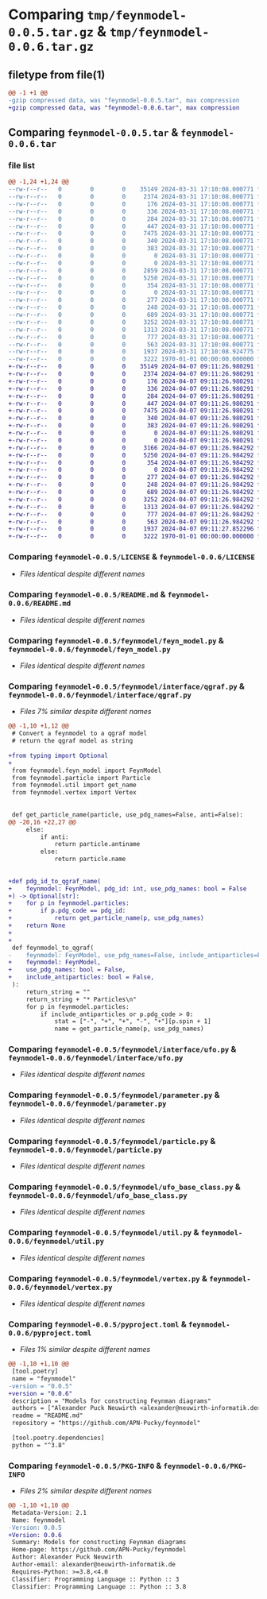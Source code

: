 # Comparing `tmp/feynmodel-0.0.5.tar.gz` & `tmp/feynmodel-0.0.6.tar.gz`

## filetype from file(1)

```diff
@@ -1 +1 @@
-gzip compressed data, was "feynmodel-0.0.5.tar", max compression
+gzip compressed data, was "feynmodel-0.0.6.tar", max compression
```

## Comparing `feynmodel-0.0.5.tar` & `feynmodel-0.0.6.tar`

### file list

```diff
@@ -1,24 +1,24 @@
--rw-r--r--   0        0        0    35149 2024-03-31 17:10:08.000771 feynmodel-0.0.5/LICENSE
--rw-r--r--   0        0        0     2374 2024-03-31 17:10:08.000771 feynmodel-0.0.5/README.md
--rw-r--r--   0        0        0      176 2024-03-31 17:10:08.000771 feynmodel-0.0.5/feynmodel/__init__.py
--rw-r--r--   0        0        0      336 2024-03-31 17:10:08.000771 feynmodel-0.0.5/feynmodel/coupling.py
--rw-r--r--   0        0        0      284 2024-03-31 17:10:08.000771 feynmodel-0.0.5/feynmodel/coupling_order.py
--rw-r--r--   0        0        0      447 2024-03-31 17:10:08.000771 feynmodel-0.0.5/feynmodel/decay.py
--rw-r--r--   0        0        0     7475 2024-03-31 17:10:08.000771 feynmodel-0.0.5/feynmodel/feyn_model.py
--rw-r--r--   0        0        0      340 2024-03-31 17:10:08.000771 feynmodel-0.0.5/feynmodel/form_factor.py
--rw-r--r--   0        0        0      383 2024-03-31 17:10:08.000771 feynmodel-0.0.5/feynmodel/function.py
--rw-r--r--   0        0        0        0 2024-03-31 17:10:08.000771 feynmodel-0.0.5/feynmodel/interface/__init__.py
--rw-r--r--   0        0        0        0 2024-03-31 17:10:08.000771 feynmodel-0.0.5/feynmodel/interface/feynarts.py
--rw-r--r--   0        0        0     2859 2024-03-31 17:10:08.000771 feynmodel-0.0.5/feynmodel/interface/qgraf.py
--rw-r--r--   0        0        0     5250 2024-03-31 17:10:08.000771 feynmodel-0.0.5/feynmodel/interface/ufo.py
--rw-r--r--   0        0        0      354 2024-03-31 17:10:08.000771 feynmodel-0.0.5/feynmodel/lorentz.py
--rw-r--r--   0        0        0        0 2024-03-31 17:10:08.000771 feynmodel-0.0.5/feynmodel/model/__init__.py
--rw-r--r--   0        0        0      277 2024-03-31 17:10:08.000771 feynmodel-0.0.5/feynmodel/model/mssm.py
--rw-r--r--   0        0        0      248 2024-03-31 17:10:08.000771 feynmodel-0.0.5/feynmodel/model/sm.py
--rw-r--r--   0        0        0      689 2024-03-31 17:10:08.000771 feynmodel-0.0.5/feynmodel/parameter.py
--rw-r--r--   0        0        0     3252 2024-03-31 17:10:08.000771 feynmodel-0.0.5/feynmodel/particle.py
--rw-r--r--   0        0        0     1313 2024-03-31 17:10:08.000771 feynmodel-0.0.5/feynmodel/ufo_base_class.py
--rw-r--r--   0        0        0      777 2024-03-31 17:10:08.000771 feynmodel-0.0.5/feynmodel/util.py
--rw-r--r--   0        0        0      563 2024-03-31 17:10:08.000771 feynmodel-0.0.5/feynmodel/vertex.py
--rw-r--r--   0        0        0     1937 2024-03-31 17:10:08.924775 feynmodel-0.0.5/pyproject.toml
--rw-r--r--   0        0        0     3222 1970-01-01 00:00:00.000000 feynmodel-0.0.5/PKG-INFO
+-rw-r--r--   0        0        0    35149 2024-04-07 09:11:26.980291 feynmodel-0.0.6/LICENSE
+-rw-r--r--   0        0        0     2374 2024-04-07 09:11:26.980291 feynmodel-0.0.6/README.md
+-rw-r--r--   0        0        0      176 2024-04-07 09:11:26.980291 feynmodel-0.0.6/feynmodel/__init__.py
+-rw-r--r--   0        0        0      336 2024-04-07 09:11:26.980291 feynmodel-0.0.6/feynmodel/coupling.py
+-rw-r--r--   0        0        0      284 2024-04-07 09:11:26.980291 feynmodel-0.0.6/feynmodel/coupling_order.py
+-rw-r--r--   0        0        0      447 2024-04-07 09:11:26.980291 feynmodel-0.0.6/feynmodel/decay.py
+-rw-r--r--   0        0        0     7475 2024-04-07 09:11:26.980291 feynmodel-0.0.6/feynmodel/feyn_model.py
+-rw-r--r--   0        0        0      340 2024-04-07 09:11:26.980291 feynmodel-0.0.6/feynmodel/form_factor.py
+-rw-r--r--   0        0        0      383 2024-04-07 09:11:26.980291 feynmodel-0.0.6/feynmodel/function.py
+-rw-r--r--   0        0        0        0 2024-04-07 09:11:26.980291 feynmodel-0.0.6/feynmodel/interface/__init__.py
+-rw-r--r--   0        0        0        0 2024-04-07 09:11:26.980291 feynmodel-0.0.6/feynmodel/interface/feynarts.py
+-rw-r--r--   0        0        0     3166 2024-04-07 09:11:26.984292 feynmodel-0.0.6/feynmodel/interface/qgraf.py
+-rw-r--r--   0        0        0     5250 2024-04-07 09:11:26.984292 feynmodel-0.0.6/feynmodel/interface/ufo.py
+-rw-r--r--   0        0        0      354 2024-04-07 09:11:26.984292 feynmodel-0.0.6/feynmodel/lorentz.py
+-rw-r--r--   0        0        0        0 2024-04-07 09:11:26.984292 feynmodel-0.0.6/feynmodel/model/__init__.py
+-rw-r--r--   0        0        0      277 2024-04-07 09:11:26.984292 feynmodel-0.0.6/feynmodel/model/mssm.py
+-rw-r--r--   0        0        0      248 2024-04-07 09:11:26.984292 feynmodel-0.0.6/feynmodel/model/sm.py
+-rw-r--r--   0        0        0      689 2024-04-07 09:11:26.984292 feynmodel-0.0.6/feynmodel/parameter.py
+-rw-r--r--   0        0        0     3252 2024-04-07 09:11:26.984292 feynmodel-0.0.6/feynmodel/particle.py
+-rw-r--r--   0        0        0     1313 2024-04-07 09:11:26.984292 feynmodel-0.0.6/feynmodel/ufo_base_class.py
+-rw-r--r--   0        0        0      777 2024-04-07 09:11:26.984292 feynmodel-0.0.6/feynmodel/util.py
+-rw-r--r--   0        0        0      563 2024-04-07 09:11:26.984292 feynmodel-0.0.6/feynmodel/vertex.py
+-rw-r--r--   0        0        0     1937 2024-04-07 09:11:27.852296 feynmodel-0.0.6/pyproject.toml
+-rw-r--r--   0        0        0     3222 1970-01-01 00:00:00.000000 feynmodel-0.0.6/PKG-INFO
```

### Comparing `feynmodel-0.0.5/LICENSE` & `feynmodel-0.0.6/LICENSE`

 * *Files identical despite different names*

### Comparing `feynmodel-0.0.5/README.md` & `feynmodel-0.0.6/README.md`

 * *Files identical despite different names*

### Comparing `feynmodel-0.0.5/feynmodel/feyn_model.py` & `feynmodel-0.0.6/feynmodel/feyn_model.py`

 * *Files identical despite different names*

### Comparing `feynmodel-0.0.5/feynmodel/interface/qgraf.py` & `feynmodel-0.0.6/feynmodel/interface/qgraf.py`

 * *Files 7% similar despite different names*

```diff
@@ -1,10 +1,12 @@
 # Convert a feynmodel to a qgraf model
 # return the qgraf model as string
 
+from typing import Optional
+
 from feynmodel.feyn_model import FeynModel
 from feynmodel.particle import Particle
 from feynmodel.util import get_name
 from feynmodel.vertex import Vertex
 
 
 def get_particle_name(particle, use_pdg_names=False, anti=False):
@@ -20,16 +22,27 @@
     else:
         if anti:
             return particle.antiname
         else:
             return particle.name
 
 
+def pdg_id_to_qgraf_name(
+    feynmodel: FeynModel, pdg_id: int, use_pdg_names: bool = False
+) -> Optional[str]:
+    for p in feynmodel.particles:
+        if p.pdg_code == pdg_id:
+            return get_particle_name(p, use_pdg_names)
+    return None
+
+
 def feynmodel_to_qgraf(
-    feynmodel: FeynModel, use_pdg_names=False, include_antiparticles=False
+    feynmodel: FeynModel,
+    use_pdg_names: bool = False,
+    include_antiparticles: bool = False,
 ):
     return_string = ""
     return_string + "* Particles\n"
     for p in feynmodel.particles:
         if include_antiparticles or p.pdg_code > 0:
             stat = ["-", "+", "+", "-", "+"][p.spin + 1]
             name = get_particle_name(p, use_pdg_names)
```

### Comparing `feynmodel-0.0.5/feynmodel/interface/ufo.py` & `feynmodel-0.0.6/feynmodel/interface/ufo.py`

 * *Files identical despite different names*

### Comparing `feynmodel-0.0.5/feynmodel/parameter.py` & `feynmodel-0.0.6/feynmodel/parameter.py`

 * *Files identical despite different names*

### Comparing `feynmodel-0.0.5/feynmodel/particle.py` & `feynmodel-0.0.6/feynmodel/particle.py`

 * *Files identical despite different names*

### Comparing `feynmodel-0.0.5/feynmodel/ufo_base_class.py` & `feynmodel-0.0.6/feynmodel/ufo_base_class.py`

 * *Files identical despite different names*

### Comparing `feynmodel-0.0.5/feynmodel/util.py` & `feynmodel-0.0.6/feynmodel/util.py`

 * *Files identical despite different names*

### Comparing `feynmodel-0.0.5/feynmodel/vertex.py` & `feynmodel-0.0.6/feynmodel/vertex.py`

 * *Files identical despite different names*

### Comparing `feynmodel-0.0.5/pyproject.toml` & `feynmodel-0.0.6/pyproject.toml`

 * *Files 1% similar despite different names*

```diff
@@ -1,10 +1,10 @@
 [tool.poetry]
 name = "feynmodel"
-version = "0.0.5"
+version = "0.0.6"
 description = "Models for constructing Feynman diagrams"
 authors = ["Alexander Puck Neuwirth <alexander@neuwirth-informatik.de>"]
 readme = "README.md"
 repository = "https://github.com/APN-Pucky/feynmodel"
 
 [tool.poetry.dependencies]
 python = "^3.8"
```

### Comparing `feynmodel-0.0.5/PKG-INFO` & `feynmodel-0.0.6/PKG-INFO`

 * *Files 2% similar despite different names*

```diff
@@ -1,10 +1,10 @@
 Metadata-Version: 2.1
 Name: feynmodel
-Version: 0.0.5
+Version: 0.0.6
 Summary: Models for constructing Feynman diagrams
 Home-page: https://github.com/APN-Pucky/feynmodel
 Author: Alexander Puck Neuwirth
 Author-email: alexander@neuwirth-informatik.de
 Requires-Python: >=3.8,<4.0
 Classifier: Programming Language :: Python :: 3
 Classifier: Programming Language :: Python :: 3.8
```

